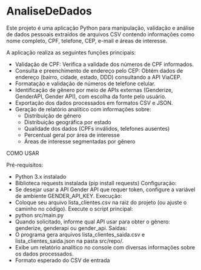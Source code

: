 # AnaliseDeDados

Este projeto é uma aplicação Python para manipulação, validação e análise de dados pessoais extraídos de arquivos CSV contendo informações como nome completo, CPF, telefone, CEP, e-mail e áreas de interesse.

A aplicação realiza as seguintes funções principais:

- Validação de CPF: Verifica a validade dos números de CPF informados.
- Consulta e preenchimento de endereço pelo CEP: Obtém dados de endereço (bairro, cidade, estado, DDD) consultando a API ViaCEP.
- Formatação e validação de números de telefone celular.
- Identificação de gênero por meio de APIs externas (Genderize, GenderAPI, Gender API), com escolha da fonte pelo usuário.
- Exportação dos dados processados em formatos CSV e JSON.
- Geração de relatório analítico com informações sobre:
     - Distribuição de gênero
     - Distribuição geográfica por estado
     - Qualidade dos dados (CPFs inválidos, telefones ausentes)
     - Percentual geral por área de interesse
     - Áreas de interesse segmentadas por gênero

COMO USAR

Pré-requisitos:
- Python 3.x instalado
- Biblioteca requests instalada (pip install requests)
Configuração:
- Se desejar usar a API Gender API que requer token, configure a variável de ambiente GENDER_API_KEY.
Execução:
- Coloque seu arquivo lista_clientes.csv na raiz do projeto (ou ajuste o caminho no código).
Execute o script principal:
- python src/main.py
- Quando solicitado, informe qual API usar para obter o gênero: genderize, genderapi ou gender_api.
Saídas:
- O programa gera arquivos lista_clientes_saida.csv e lista_clientes_saida.json na pasta src/repo/.
- Exibe um relatório analítico no console com diversas informações sobre os dados processados.
- Formato esperado do CSV de entrada
